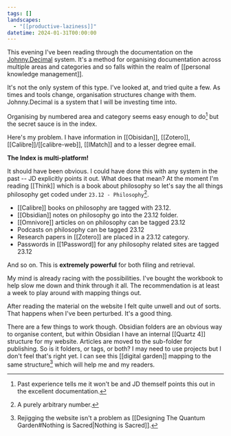 ```yaml
---
tags: []
landscapes:
  - "[[productive-laziness]]"
datetime: 2024-01-31T00:00:00
---
```

This evening I've been reading through the documentation on the [Johnny.Decimal](https://johnnydecimal.com/) system. It's a method for organising documentation across multiple areas and categories and so falls within the realm of [[personal knowledge management]].

It's not the only system of this type. I've looked at, and tried quite a few. As times and tools change, organisation structures change with them. Johnny.Decimal is a system that I will be investing time into.

Organising by numbered area and category seems easy enough to do[^1] but the secret sauce is in the index. 

Here's my problem. I have information in [[Obisidan]], [[Zotero]], [[Calibre]]/[[calibre-web]], [[IMatch]] and to a lesser degree email.

**The Index is multi-platform!**

It should have been obvious. I could have done this with any system in the past -- JD explicitly points it out. What does that mean? At the moment I'm reading [[Think]] which is a book about philosophy so let's say the all things philosophy get coded under `23.12 - Philosophy`[^2].

- [[Calibre]] books on philosophy are tagged with 23.12.
- [[Obsidian]] notes on philosophy go into the 23.12 folder.
- [[Omnivore]] articles on on philosophy can be tagged 23.12
- Podcasts on philosophy can be tagged 23.12
- Research papers in [[Zotero]] are placed in a 23.12 category.
- Passwords in [[1Password]] for any philosophy related sites are tagged 23.12

And so on. This is **extremely powerful** for both filing and retrieval.

My mind is already racing with the possibilities. I've bought the workbook to help slow me down and think through it all. The recommendation is at least a week to play around with mapping things out. 

After reading the material on the website I felt quite unwell and out of sorts. That happens when I've been perturbed. It's a good thing.

There are a few things to work though. Obsidian folders are an obvious way to organise content, but within Obsidian I have an internal [[Quartz 4]] structure for my website. Articles are moved to the sub-folder for publishing. So is it folders, or tags, or both? I may need to use projects but I don't feel that's right yet. I can see this [[digital garden]] mapping to the same structure[^3] which will help me and my readers.


[^1]: Past experience tells me it won't be and JD themself points this out in the excellent documentation.
[^2]: A purely arbitrary number.
[^3]: Rejigging the website isn't a problem as [[Designing The Quantum Garden#Nothing is Sacred|Nothing is Sacred]].